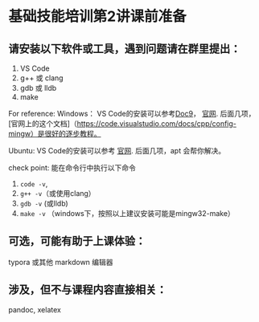 # 基础技能培训第2讲课前准备



## 请安装以下软件或工具，遇到问题请在群里提出：

1. VS Code    
2. g++ 或 clang  
3. gdb 或 lldb
4. make

For reference:
Windows： 
VS Code的安装可以参考[Doc9](https://docs.net9.org/basic/vscode/)， [官网](https://code.visualstudio.com/).
后面几项，[官网上的这个文档]（https://code.visualstudio.com/docs/cpp/config-mingw）是很好的逐步教程。


Ubuntu:
VS Code的安装可以参考 [官网](https://code.visualstudio.com/).
后面几项，apt 会帮你解决。



check point: 能在命令行中执行以下命令

1. `code -v`, 
2. `g++ -v`（或使用clang）
3. `gdb -v` (或lldb)
4. `make -v` （windows下，按照以上建议安装可能是mingw32-make）

## 可选，可能有助于上课体验：

typora 或其他 markdown 编辑器

## 涉及，但不与课程内容直接相关：

pandoc, xelatex





